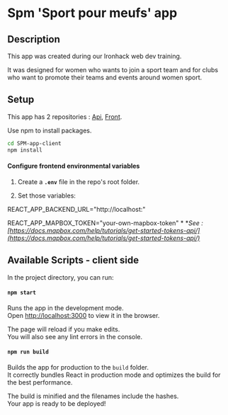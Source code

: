 # Spm 'Sport pour meufs' app

## Description
This app was created during our Ironhack web dev training.

It was designed for women who wants to join a sport team and for clubs who want to promote their teams and events around women sport.

## Setup

This app has 2 repositories : [Api](https://github.com/abwashere/SPM-app-server),
[Front](https://github.com/abwashere/SPM-app-client).

Use npm to install packages.
```bash
cd SPM-app-client
npm install
```

#### Configure frontend environmental variables

1) Create a **`.env`** file in the repo's root folder.

2)  Set those variables:

REACT_APP_BACKEND_URL="http://localhost:<your-server-port>"

REACT_APP_MAPBOX_TOKEN="your-own-mapbox-token" *
**See : 
[https://docs.mapbox.com/help/tutorials/get-started-tokens-api/](https://docs.mapbox.com/help/tutorials/get-started-tokens-api/)*

## Available Scripts - client side

In the project directory, you can run:

#### `npm start`

Runs the app in the development mode.<br />
Open [http://localhost:3000](http://localhost:3000) to view it in the browser.

The page will reload if you make edits.<br />
You will also see any lint errors in the console.


#### `npm run build`

Builds the app for production to the `build` folder.<br />
It correctly bundles React in production mode and optimizes the build for the best performance.

The build is minified and the filenames include the hashes.<br />
Your app is ready to be deployed!